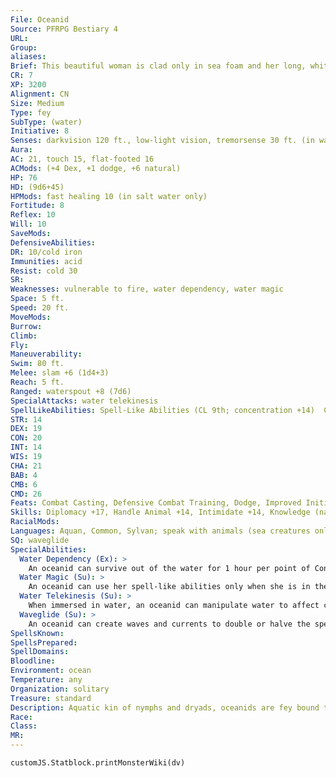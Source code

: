 ```yaml
---
File: Oceanid
Source: PFRPG Bestiary 4
URL: 
Group: 
aliases: 
Brief: This beautiful woman is clad only in sea foam and her long, white hair, which cascades over her body.
CR: 7
XP: 3200
Alignment: CN
Size: Medium
Type: fey
SubType: (water)
Initiative: 8
Senses: darkvision 120 ft., low-light vision, tremorsense 30 ft. (in water only); Perception +16
Aura: 
AC: 21, touch 15, flat-footed 16
ACMods: (+4 Dex, +1 dodge, +6 natural)
HP: 76
HD: (9d6+45)
HPMods: fast healing 10 (in salt water only)
Fortitude: 8
Reflex: 10
Will: 10
SaveMods: 
DefensiveAbilities: 
DR: 10/cold iron
Immunities: acid
Resist: cold 30
SR: 
Weaknesses: vulnerable to fire, water dependency, water magic
Space: 5 ft.
Speed: 20 ft.
MoveMods: 
Burrow: 
Climb: 
Fly: 
Maneuverability: 
Swim: 80 ft.
Melee: slam +6 (1d4+3)
Reach: 5 ft.
Ranged: waterspout +8 (7d6)
SpecialAttacks: water telekinesis
SpellLikeAbilities: Spell-Like Abilities (CL 9th; concentration +14)  Constant-speak with animals (sea creatures only) At will-control water, create water, purify food and drink (water only), water breathing (up to 9 creatures at a time)  3/day-control winds, summon nature's ally V (sea creatures or water elementals only)  1/day-control weather
STR: 14
DEX: 19
CON: 20
INT: 14
WIS: 19
CHA: 21
BAB: 4
CMB: 6
CMD: 26
Feats: Combat Casting, Defensive Combat Training, Dodge, Improved Initiative, Mobility
Skills: Diplomacy +17, Handle Animal +14, Intimidate +14, Knowledge (nature) +14, Perception +16, Sense Motive +16, Stealth +16, Swim +22
RacialMods: 
Languages: Aquan, Common, Sylvan; speak with animals (sea creatures only)
SQ: waveglide
SpecialAbilities:
  Water Dependency (Ex): >
    An oceanid can survive out of the water for 1 hour per point of Constitution. After this limit, she takes 1 point of Constitution damage each hour until immersed in salt water.
  Water Magic (Su): >
    An oceanid can use her spell-like abilities only when she is in the ocean or within 1 mile of the ocean.
  Water Telekinesis (Su): >
    When immersed in water, an oceanid can manipulate water to affect creatures and objects within 500 feet that are in contact with the same body of water. This functions as the combat maneuver form of the telekinesis spell (caster level 9th, combat maneuver bonus +14), including the need to maintain concentration. This ability also allows her to create a small waterspout as a standard action once per round, striking an opponent within 100 feet with a blast of water as a ranged attack that deals 7d6 points of bludgeoning damage.
  Waveglide (Su): >
    An oceanid can create waves and currents to double or halve the speed of creatures or objects traveling on the surface of the water, affecting up to 100 contiguous 5-foot squares in a shapeable area (typically enough for one warship or two small sailing ships). This ability has a range of 1,000 feet, requires line of effect to some part of the area, and lasts as long as the oceanid concentrates. An unwilling target can ignore the effect for 1 round by succeeding at a DC 19 Will saving throw. The save DC is Charisma-based.
SpellsKnown: 
SpellsPrepared: 
SpellDomains: 
Bloodline: 
Environment: ocean
Temperature: any
Organization: solitary
Treasure: standard
Description: Aquatic kin of nymphs and dryads, oceanids are fey bound to the sea. They can live in lakes, rivers, or oceans, but truly thrive only in salt water. The mood of an oceanid can change with little warning-they are quick to love and even quicker to anger. An oceanid can be quite helpful toward mortals and their vessels- particularly if the mortals indulge her extreme vanity. Though silver-tongued people skilled at flattery might earn her help, they might also be lured away to join the oceanid under the sea until she grows bored with them. When an oceanid is in the water, the lower half of her body transforms into a pillar of water, allowing her to swim at incredible speed. When she leaves the water, this water pillar transforms into humanoid legs. However, most oceanids consider walking a chore, and avoid it when possible.
Race: 
Class: 
MR: 
---
```

```dataviewjs
customJS.Statblock.printMonsterWiki(dv)
```
